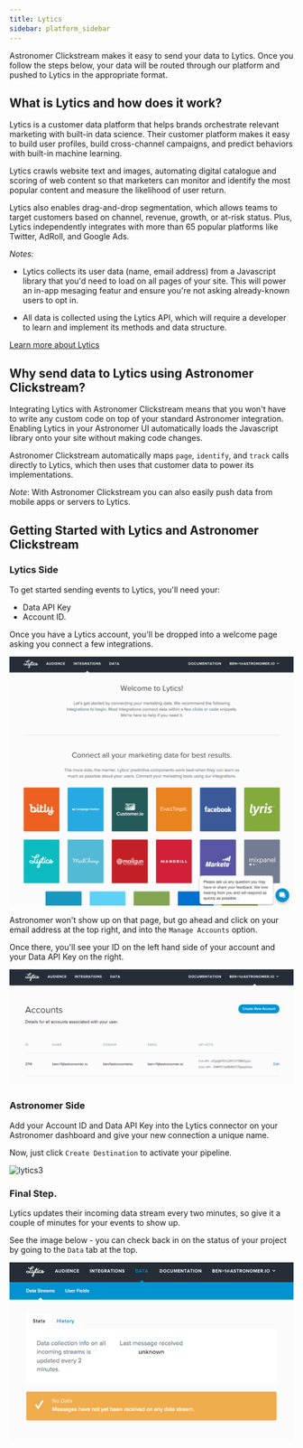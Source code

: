 ```yaml
---
title: Lytics
sidebar: platform_sidebar
---
```

Astronomer Clickstream makes it easy to send your data to Lytics. Once you follow the steps below, your data will be routed through our platform and pushed to Lytics in the appropriate format. 

## What is Lytics and how does it work?

Lytics is a customer data platform that helps brands orchestrate relevant marketing with built-in data science. Their customer platform makes it easy to build user profiles, build cross-channel campaigns, and predict behaviors with built-in machine learning. 

Lytics crawls website text and images, automating digital catalogue and scoring of web content so that marketers can monitor and identify the most popular content and measure the likelihood of user return. 

Lytics also enables drag-and-drop segmentation, which allows teams to target customers based on channel, revenue, growth, or at-risk status. Plus, Lytics independently integrates with more than 65 popular platforms like Twitter, AdRoll, and Google Ads. 

*Notes:* 

- Lytics collects its user data (name, email address) from a Javascript library that you'd need to load on all pages of your site. This will power an in-app mesaging featur and ensure you're not asking already-known users to opt in. 

- All data is collected using the Lytics API, which will require a developer to learn and implement its methods and data structure.

[Learn more about Lytics](https://www.getlytics.com/)

## Why send data to Lytics using Astronomer Clickstream?

Integrating Lytics with Astronomer Clickstream means that you won't have to write any custom code on top of your standard Astronomer integration. Enabling Lytics in your Astronomer UI automatically loads the Javascript library onto your site without making code changes.

Astronomer Clickstream automatically maps `page`, `identify`, and `track` calls directly to Lytics, which then uses that customer data to power its implementations. 

*Note*: With Astronomer Clickstream you can also easily push data from mobile apps or servers to Lytics.

## Getting Started with Lytics and Astronomer Clickstream

### Lytics Side

To get started sending events to Lytics, you'll need your: 

- Data API Key
- Account ID.

Once you have a Lytics account, you'll be dropped into a welcome page asking you connect a few integrations.

![lytics1](../../../images/lytics1.png)

Astronomer won't show up on that page, but go ahead and click on your email address at the top right, and into the `Manage Accounts` option. 

Once there, you'll see your ID on the left hand side of your account and your Data API Key on the right.

![lytics2](../../../images/lytics2.png)

### Astronomer Side 

Add your Account ID and Data API Key into the Lytics connector on your Astronomer dashboard and give your new connection a unique name. 

Now, just click `Create Destination` to activate your pipeline.

![lytics3](../../../images/lytics3.gif)


### Final Step. 

 Lytics updates their incoming data stream every two minutes, so give it a couple of minutes for your events to show up.
 
See the image below - you can check back in on the status of your project by going to the `Data` tab at the top.

![lytics4](../../../images/lytics4.png)

